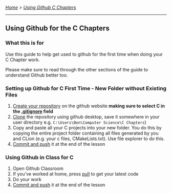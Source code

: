 *[Home](https://github.com/BHASVIC-CompSci/.github/blob/main/profile/README.md) > [Using Github C Chapters](./usingGithubCChapters.md)*

---

## Using Github for the C Chapters

### What this is for
Use this guide to help get used to github for the first time when doing your C Chapter work.

Please make sure to read through the other sections of the guide to understand Github better too.

### Setting up Github for C First Time - New Folder without Existing Files
1. [Create your repository](makingRepo.md) on the github website **making sure to select C in the [.gitignore](gitignore.md) field**
1. [Clone](cloning.md) the repository using github desktop, save it somewhere in your user directory e.g. `C:\Users\Ben\Computer Science\C Chapters`)
1. Copy and paste all your C projects into your new folder. You do this by copying the entire project folder containing all files generated by you and CLion (e.g. your c files, CMakeLists.txt). Use file explorer to do this.
1. [Commit and push](pushing.md) it at the end of the lesson


### Using Github in Class for C
1. Open Github Classroom
1. If you’ve worked at home, press [pull](pulling.md) to get your latest code
1. Do your work
1. [Commit and push](pushing.md) it at the end of the lesson